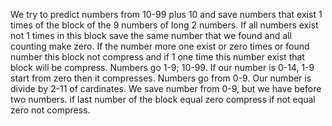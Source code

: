 We try to predict numbers from 10-99 plus 10 and save numbers that exist 1 times of the block of the 9 numbers of long 2 numbers. If all numbers exist not 1 times in this block save the same number that we found and all counting make zero. If the number more one exist or zero times or found number this block not compress and if 1 one time this number exist that block will be compress. Numbers go 1-9; 10-99. If our number is 0-14, 1-9 start from zero then it compresses. Numbers go from 0-9. Our number is divide by 2-11 of cardinates. We save number from 0-9, but we have before two numbers. if last number of the block equal zero compress if not equal zero not compress.
